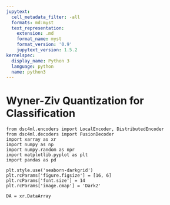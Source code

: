 ```yaml
---
jupytext:
  cell_metadata_filter: -all
  formats: md:myst
  text_representation:
    extension: .md
    format_name: myst
    format_version: '0.9'
    jupytext_version: 1.5.2
kernelspec:
  display_name: Python 3
  language: python
  name: python3
---
```


Wyner-Ziv Quantization for Classification
==============================================

```{code-cell} python
from dsc4ml.encoders import LocalEncoder, DistributedEncoder
from dsc4ml.decoders import FusionDecoder
import xarray as xr
import numpy as np
import numpy.random as npr
import matplotlib.pyplot as plt
import pandas as pd

plt.style.use('seaborn-darkgrid')
plt.rcParams['figure.figsize'] = [16, 6]
plt.rcParams['font.size'] = 14
plt.rcParams['image.cmap'] = 'Dark2'

DA = xr.DataArray
```
